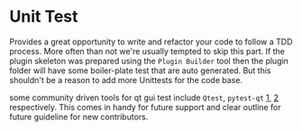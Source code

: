 # Unit Test

Provides a great opportunity to write and refactor your code to follow a TDD process.
More often than not we're usually tempted to skip this part.
If the plugin skeleton was prepared using the ```Plugin Builder``` tool then the plugin folder will have some boiler-plate test that are auto generated. But this shouldn't be a reason to add more Unittests for the code base.

some community driven tools for qt gui test include ```Qtest```, ```pytest-qt``` [1](http://johnnado.com/pyqt-qtest-example/), [2](https://pytest-qt.readthedocs.io/en/latest/tutorial.html) respectively.
This comes in handy for future support and clear outline for future guideline for new contributors.
